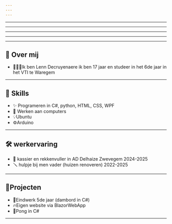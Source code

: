 ```yaml
---
---
---
```

---
---
---
---
---

## 👋 Over mij
- 🧑🏻‍🎓Ik ben Lenn Decruyenaere ik ben 17 jaar en studeer in het 6de jaar in het VTI te Waregem

---

## 🚀 Skills
- ✨ Programeren in C#, python, HTML, CSS, WPF
- 🔧 Werken aan computers
- 💡Ubuntu
- ⚙️Arduino

---

## 🛠 werkervaring
- 🏣 kassier en rekkenvuller in AD Delhaize Zwevegem 2024-2025
- 🪛 hulpje bij men vader (huizen renoveren) 2022-2025

---

## 🦾Projecten
- 🎲Eindwerk 5de jaar (dambord in C#)
- 🔥Eigen website via BlazorWebApp
- 🏓Pong in C#

---
